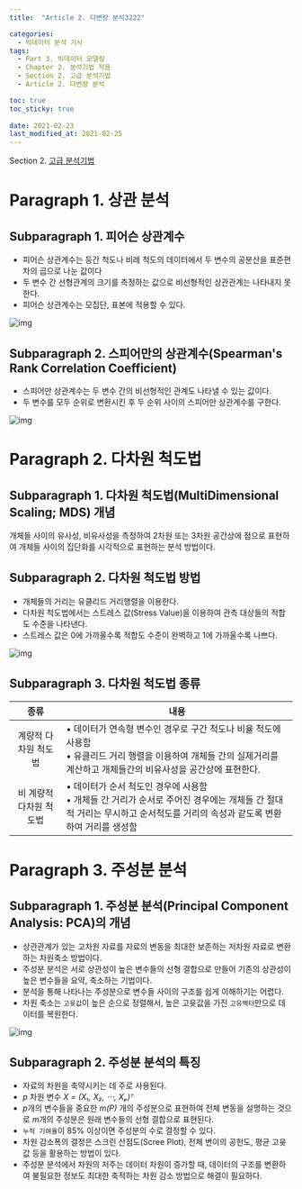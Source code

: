 ```yaml
---
title:  "Article 2. 다변량 분석3222"

categories:
  - 빅데이터 분석 기사
tags: 
  - Part 3. 빅데이터 모델링
  - Chapter 2. 분석기법 적용
  - Section 2. 고급 분석기법
  - Article 2. 다변량 분석

toc: true
toc_sticky: true
 
date: 2021-02-23
last_modified_at: 2021-02-25
---
```


Section 2. [고급 분석기법]()

# Paragraph 1. 상관 분석

## Subparagraph 1. 피어슨 상관계수

- 피어슨 상관계수는 등간 척도나 비례 척도의 데이터에서 두 변수의 공분산을 표준편차의 곱으로 나눈 값이다
- 두 변수 간 선형관계의 크기를 측정하는 값으로 비선형적인 상관관계는 나타내지 못한다.
- 피어슨 상관계수는 모집단, 표본에 적용할 수 있다.

![img](https://postfiles.pstatic.net/MjAyMTA0MDRfMjAg/MDAxNjE3NTI3NTAzMTk1.l827LLGhLp_z4cRzE2lURkodQa63SkOJ-MKJNIqlmnMg.BenHzY4_VejEznWY1op3i-re_i-dGDe7rkw_QCaG9w4g.JPEG.leechardfeynman/SmartSelect_20210404-181139_Xodo_Docs.jpg?type=w1)

## Subparagraph 2. 스피어만의 상관계수(Spearman's Rank Correlation Coefficient)

- 스피어만 상관계수는 두 변수 간의 비선형적인 관계도 나타낼 수 있는 값이다.
- 두 변수를 모두 순위로 변환시킨 후 두 순위 사이의 스피어만 상관계수를 구한다.

![img](https://postfiles.pstatic.net/MjAyMTA0MDRfMTkz/MDAxNjE3NTI3NTIxMjc5.XgwGBv9Ab-uWbZAlEv1zEH_sXyoGe5bJeSqcavOqllQg.o_2FC-hDFFZWorMwykOqwzGdHqKirWE9xHhxzwN0ii4g.JPEG.leechardfeynman/SmartSelect_20210404-181158_Xodo_Docs.jpg?type=w1)



# Paragraph 2. 다차원 척도법

## Subparagraph 1. 다차원 척도법(MultiDimensional Scaling; MDS) 개념

개체들 사이의 유사성, 비유사성을 측정하여 2차원 또는 3차원 공간상에 점으로 표현하여 개체들 사이의 집단화를 시각적으로 표현하는 분석 방법이다.

## Subparagraph 2. 다차원 척도법 방법

- 개체들의 거리는 유클리드 거리행렬을 이용한다.
- 다차원 척도법에서는 스트레스 값(Stress Value)을 이용하여 관측 대상들의 적합도 수준을 나타낸다.
- 스트레스 값은 0에 가까울수록 적합도 수준이 완벽하고 1에 가까울수록 나쁘다.

![img](https://postfiles.pstatic.net/MjAyMTA0MDRfNjQg/MDAxNjE3NTI3NTM5NTEx.LCnhFLWZV_alGVSOXSZKicMnl0u0GaVe7Vmi8nG7PYAg.K3xgCxReSYbYGz_QRgoZ2lS4HhTVZLxRJ1KjrB04ImIg.JPEG.leechardfeynman/SmartSelect_20210404-181217_Xodo_Docs.jpg?type=w1)

## Subparagraph 3. 다차원 척도법 종류

|          종류           | 내용                                                         |
| :---------------------: | ------------------------------------------------------------ |
|  계량적 다차원 척도법   | • 데이터가 연속형 변수인 경우로 구간 척도나 비율 척도에 사용함<br />• 유클리드 거리 행렬을 이용하여 개체들 간의 실제거리를 계산하고 개체들간의 비유사성을 공간상에 표현한다. |
| 비 계량적 다차원 척도법 | • 데이터가 순서 척도인 경우에 사용함<br />• 개체들 간 거리가 순서로 주어진 경우에는 개체들 간 절대적 거리는 무시하고 순서척도를 거리의 속성과 같도록 변환하여 거리를 생성함 |



# Paragraph 3. 주성분 분석

## Subparagraph 1. 주성분 분석(Principal Component Analysis: PCA)의 개념

- 상관관계가 있는 고차원 자료를 자료의 변동을 최대한 보존하는 저차원 자료로 변환하는 차원축소 방법이다.
- 주성분 분석은 서로 상관성이 높은 변수들의 선형 결합으로 만들어 기존의 상관성이 높은 변수들을 요약, 축소하는 기법이다.
- 분석을 통해 나타나는 주성분으로 변수들 사이의 구조를 쉽게 이해하기는 어렵다.
- 차원 축소는 `고윳값`이 높은 순으로 정렬해서, 높은 고윳값을 가진 `고유벡터`만으로 데이터를 복원한다.

![img](https://postfiles.pstatic.net/MjAyMTA0MDRfMjM5/MDAxNjE3NTI3NTU5NTgw.4nks3ikGz_ZLflta4NxVTAOIMvHMaErIWZqBkHBWry0g.VWSzfYea8J5Jcgk3XCq_gyAnz1UUyEcVx8qWpnCEzQEg.JPEG.leechardfeynman/SmartSelect_20210404-181236_Xodo_Docs.jpg?type=w1)

## Subparagraph 2. 주성분 분석의 특징

- 자료의 차원을 축약시키는 데 주로 사용된다.
- *p* 차원 변수 *X = (X₁, X₂, ⋅⋅⋅, Xₚ)ᵀ*
- *p*개의 변수들을 중요한 *m(P)* 개의 주성분으로 표현하여 전체 변동을 설명하는 것으로 *m*개의 주성분은 원래 변수들의 선형 결합으로 표현된다.
- `누적 기여율`이 85% 이상이면 주성분의 수로 결정할 수 있다.
- 차원 감소폭의 결정은 스크린 산점도(Scree Plot), 전체 변이의 공헌도, 평균 고윳값 등을 활용하는 방법이 있다.
- 주성분 분석에서 차원의 저주는 데이터 차원이 증가할 때, 데이터의 구조를 변환하여 불필요한 정보도 최대한 축적하는 차원 감소 방법으로 해결이 필요하다.